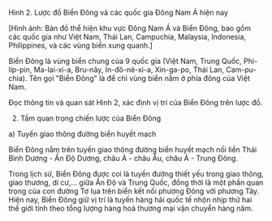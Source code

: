 Hình 2. Lược đồ Biển Đông và các quốc gia Đông Nam Á hiện nay

[Hình ảnh: Bản đồ thể hiện khu vực Đông Nam Á và Biển Đông, bao gồm các quốc gia như Việt Nam, Thái Lan, Campuchia, Malaysia, Indonesia, Philippines, và các vùng biển xung quanh.]

Biển Đông là vùng biển chung của 9 quốc gia (Việt Nam, Trung Quốc, Phi-líp-pin, Ma-lai-xi-a, Bru-nây, In-đô-nê-xi-a, Xin-ga-po, Thái Lan, Cam-pu-chia). Tên gọi "Biển Đông" là để chỉ vùng biển nằm ở phía đông của Việt Nam.

Đọc thông tin và quan sát Hình 2, xác định vị trí của Biển Đông trên lược đồ.

2. Tầm quan trọng chiến lược của Biển Đông

a) Tuyến giao thông đường biển huyết mạch

Biển Đông nằm trên tuyến giao thông đường biển huyết mạch nối liền Thái Bình Dương - Ấn Độ Dương, châu Á - châu Âu, châu Á - Trung Đông.

Trong lịch sử, Biển Đông được coi là tuyến đường thiết yếu trong giao thông, giao thương, di cư,... giữa Ấn Độ và Trung Quốc, đồng thời là một phần quan trọng của con đường Tơ lụa trên biển kết nối phương Đông với phương Tây. Hiện nay, Biển Đông giữ vị trí là tuyến hàng hải quốc tế nhộn nhịp thứ hai thế giới tính theo tổng lượng hàng hoá thương mại vận chuyển hàng năm.